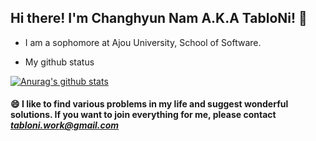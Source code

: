 ## Hi there! I'm Changhyun Nam A.K.A TabloNi! 👋

- I am a sophomore at Ajou University, School of Software.

- My github status

[![Anurag's github stats](https://github-readme-stats.vercel.app/api?username=TabloNi)](https://github.com/anuraghazra/github-readme-stats)

#### 😄 I like to find various problems in my life and suggest wonderful solutions. If you want to join everything for me, please contact *tabloni.work@gmail.com*


<!--
**TabloNi/TabloNi** is a ✨ _special_ ✨ repository because its `README.md` (this file) appears on your GitHub profile.

Here are some ideas to get you started:

- 🔭 I’m currently working on ...
- 🌱 I’m currently learning ...
- 👯 I’m looking to collaborate on ...
- 🤔 I’m looking for help with ...
- 💬 Ask me about ...
- 📫 How to reach me: ...
- 😄 Pronouns: ...
- ⚡ Fun fact: ...
-->

